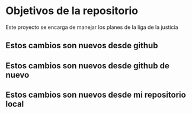 # Objetivos de la repositorio

Este proyecto se encarga de manejar los planes de la liga de la justicia


## Estos cambios son nuevos desde github

## Estos cambios son nuevos desde github de nuevo

## Estos cambios son nuevos desde mi repositorio local
